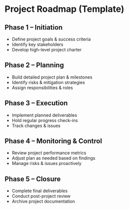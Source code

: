 # Project Roadmap (Template)

## Phase 1 – Initiation
- Define project goals & success criteria
- Identify key stakeholders
- Develop high-level project charter

## Phase 2 – Planning
- Build detailed project plan & milestones
- Identify risks & mitigation strategies
- Assign responsibilities & roles

## Phase 3 – Execution
- Implement planned deliverables
- Hold regular progress check-ins
- Track changes & issues

## Phase 4 – Monitoring & Control
- Review project performance metrics
- Adjust plan as needed based on findings
- Manage risks & issues proactively

## Phase 5 – Closure
- Complete final deliverables
- Conduct post-project review
- Archive project documentation
